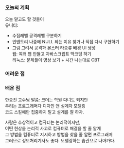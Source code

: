 ### 오늘의 계획 
오늘 말고도 할 것들이  
유니티:  
- 수집레벨 공격레벨 구분하기  
- 인벤토리 나중에 NULL 되는 이유 찾거나 직접 다시 구현하기  
- 그림 그려서 공격과 몬스터 타종류 배경 UI 생성  
웹: 여러 웹 만들고 자바스크립트 막코딩 하기  
리눅스: 문제풀이 영상 보기 + 시간 나는대로 CBT  


### 어려운 점 

### 배운 점 
한종진 교수님 말씀: 코더는 학원 다녀도 되지만  
우리는 프로그래머다 디자인 앤 설계자 모델링  
코드 스킬에만 집중하지 말고 설계를 잘 하자.  
  
사람은 추상적이고 컴퓨터는 논리적이지만,  
어떤 현상을 논리적 사고로 컴퓨터로 해결을 할 줄 알게  
그 방법을 컴퓨터로 지시하고 방법을 찾을 줄 알면 프로그래머  
그러므로 정보처리기사도 좋다. 모델링하는 습관으로 나아가다.  



